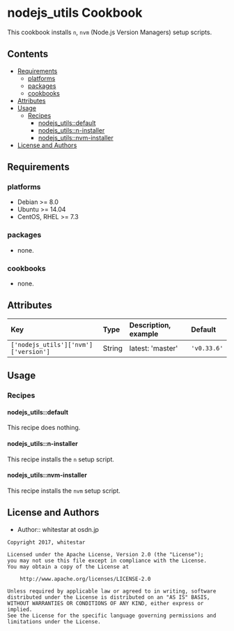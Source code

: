 nodejs_utils Cookbook
=====================

This cookbook installs `n`, `nvm` (Node.js Version Managers) setup scripts.

## Contents

- [Requirements](#requirements)
    - [platforms](#platforms)
    - [packages](#packages)
    - [cookbooks](#cookbooks)
- [Attributes](#attributes)
- [Usage](#usage)
    - [Recipes](#recipes)
        - [nodejs_utils::default](#nodejs_utilsdefault)
        - [nodejs_utils::n-installer](#nodejs_utilsn-installer)
        - [nodejs_utils::nvm-installer](#nodejs_utilsnvm-installer)
- [License and Authors](#license-and-authors)

## Requirements

### platforms
- Debian >= 8.0
- Ubuntu >= 14.04
- CentOS, RHEL >= 7.3

### packages
- none.

### cookbooks
- none.

## Attributes

|Key|Type|Description, example|Default|
|:--|:--|:--|:--|
|`['nodejs_utils']['nvm']['version']`|String|latest: 'master'|`'v0.33.6'`|

## Usage

### Recipes

#### nodejs_utils::default

This recipe does nothing.

#### nodejs_utils::n-installer

This recipe installs the `n` setup script.

#### nodejs_utils::nvm-installer

This recipe installs the `nvm` setup script.

## License and Authors

- Author:: whitestar at osdn.jp

```text
Copyright 2017, whitestar

Licensed under the Apache License, Version 2.0 (the "License");
you may not use this file except in compliance with the License.
You may obtain a copy of the License at

    http://www.apache.org/licenses/LICENSE-2.0

Unless required by applicable law or agreed to in writing, software
distributed under the License is distributed on an "AS IS" BASIS,
WITHOUT WARRANTIES OR CONDITIONS OF ANY KIND, either express or implied.
See the License for the specific language governing permissions and
limitations under the License.
```
